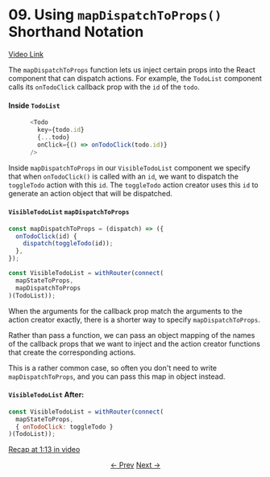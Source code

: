 # 09. Using `mapDispatchToProps()` Shorthand Notation
[Video Link](https://egghead.io/lessons/javascript-redux-using-mapdispatchtoprops-shorthand-notation)

The `mapDispatchToProps` function lets us inject certain props into the React component that can dispatch actions. For example, the `TodoList` component calls its `onTodoClick` callback prop with the `id` of the `todo`.

#### Inside `TodoList`
```javascript
      <Todo
        key={todo.id}
        {...todo}
        onClick={() => onTodoClick(todo.id)}
      />
```

Inside `mapDispatchToProps` in our `VisibleTodoList` component we specify that when `onTodoClick()` is called with an `id`, we want to dispatch the `toggleTodo` action with this `id`. The `toggleTodo` action creator uses this `id` to generate an action object that will be dispatched.

#### `VisibleTodoList` `mapDispatchToProps`
```javascript
const mapDispatchToProps = (dispatch) => ({
  onTodoClick(id) {
    dispatch(toggleTodo(id));
  },
});

const VisibleTodoList = withRouter(connect(
  mapStateToProps,
  mapDispatchToProps
)(TodoList));
```

When the arguments for the callback prop match the arguments to the action creator exactly, there is a shorter way to specify `mapDispatchToProps`.

Rather than pass a function, we can pass an object mapping of the names of the callback props that we want to inject and the action creator functions that create the corresponding actions.

This is a rather common case, so often you don't need to write `mapDispatchToProps`, and you can pass this map in object instead.

#### `VisibleTodoList` After:
```javascript
const VisibleTodoList = withRouter(connect(
  mapStateToProps,
  { onTodoClick: toggleTodo }
)(TodoList));
```

[Recap at 1:13 in video](https://egghead.io/lessons/javascript-redux-using-mapdispatchtoprops-shorthand-notation)

<p align="center">
<a href="./08-Using_withRouter_to_Inject_the_Params_into_Connected_Components.md"><- Prev</a>
<a href="./10-Colocating_Selectors_with_Reducers.md">Next -></a>
</p>